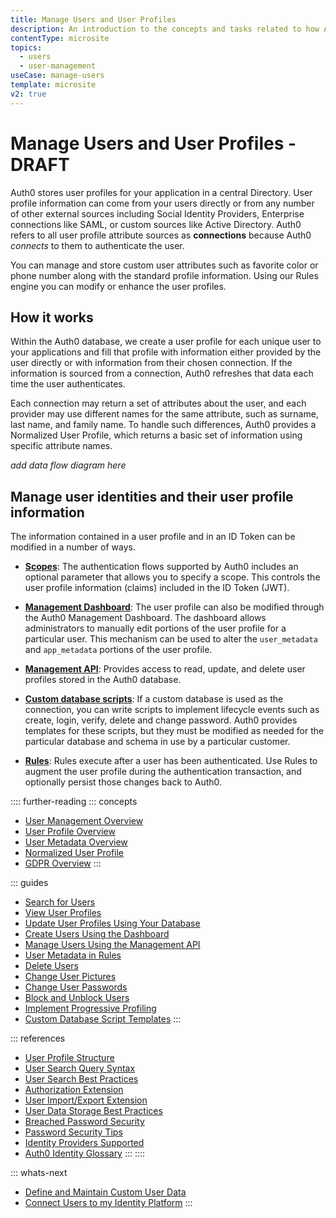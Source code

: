 ```yaml
---
title: Manage Users and User Profiles
description: An introduction to the concepts and tasks related to how Auth0 helps you manage your users and their profile information. 
contentType: microsite
topics:
  - users
  - user-management
useCase: manage-users
template: microsite
v2: true
---
```


# Manage Users and User Profiles - DRAFT

Auth0 stores user profiles for your application in a central Directory. User profile information can come from your users directly or from any number of other external sources including Social Identity Providers, Enterprise connections like SAML, or custom sources like Active Directory. Auth0 refers to all user profile attribute sources as **connections** because Auth0 *connects* to them to authenticate the user.

You can manage and store custom user attributes such as favorite color or phone number along with the standard profile information. Using our Rules engine you can modify or enhance the user profiles.  

## How it works

Within the Auth0 database, we create a user profile for each unique user to your applications and fill that profile with information either provided by the user directly or with information from their chosen connection. If the information is sourced from a connection, Auth0 refreshes that data each time the user authenticates.

Each connection may return a set of attributes about the user, and each provider may use different names for the same attribute, such as surname, last name, and family name. To handle such differences, Auth0 provides a Normalized User Profile, which returns a basic set of information using specific attribute names.

*add data flow diagram here*

## Manage user identities and their user profile information

The information contained in a user profile and in an ID Token can be modified in a number of ways.

* [**Scopes**](/scopes/current): The authentication flows supported by Auth0 includes an optional parameter that allows you to specify a scope. This controls the user profile information (claims) included in the ID Token (JWT). 

* [**Management Dashboard**](/users/guides/manage-users-using-the-dashboard): The user profile can also be modified through the Auth0 Management Dashboard. The dashboard allows administrators to manually edit portions of the user profile for a particular user. This mechanism can be used to alter the `user_metadata` and `app_metadata` portions of the user profile.

* [**Management API**](/users/guides/manage-users-using-the-management-api): Provides access to read, update, and delete user profiles stored in the Auth0 database.

* [**Custom database scripts**](/connections/database/custom-db/templates): If a custom database is used as the connection, you can write scripts to implement lifecycle events such as create, login, verify, delete and change password. Auth0 provides templates for these scripts, but they must be modified as needed for the particular database and schema in use by a particular customer.

* [**Rules**](/rules): Rules execute after a user has been authenticated.  Use Rules to augment the user profile during the authentication transaction, and optionally persist those changes back to Auth0. 

:::: further-reading
::: concepts
  * [User Management Overview](/users/concepts/overview-users)
  * [User Profile Overview](/users/concepts/overview-user-profile)
  * [User Metadata Overview](/users/concepts/overview-user-metadata)
  * [Normalized User Profile](/users/normalized/auth0)
  * [GDPR Overview](/compliance/overview-gdpr)
:::

::: guides
  * [Search for Users](/users/search/v3)
  * [View User Profiles](/users/guides/view-users)
  * [Update User Profiles Using Your Database](/users/guides/update-user-profiles-using-your-database)
  * [Create Users Using the Dashboard](/users/guides/create-users)
  * [Manage Users Using the Management API](/users/guides/manage-users-using-the-management-api)
  * [User Metadata in Rules](/rules/current/metadata-in-rules)
  * [Delete Users](/users/guides/delete-users)
  * [Change User Pictures](/users//guides/change-user-pictures)
  * [Change User Passwords](/connections/database/password-change)
  * [Block and Unblock Users](/users/guides/block-and-unblock-users)
  * [Implement Progressive Profiling](/users/guides/implement-progressive-profiling)
  * [Custom Database Script Templates](/connections/database/custom-db/templates)
:::

::: references
  * [User Profile Structure](/users/references/user-profile-structure)
  * [User Search Query Syntax](/users/search/v3/query-syntax)
  * [User Search Best Practices](/users/references/search-best-practices)
  * [Authorization Extension](/extensions/authorization-extension/v2)
  * [User Import/Export Extension](/extensions/user-import-export)
  * [User Data Storage Best Practices](/users/references/user-data-storage-best-practices)
  * [Breached Password Security](/anomaly-detection/breached-passwords)
  * [Password Security Tips](/anomaly-detection/password-security-tips)
  * [Identity Providers Supported](/identityproviders)
  * [Auth0 Identity Glossary](https://auth0.com/identity-glossary)
:::
::::

::: whats-next

* [Define and Maintain Custom User Data](/microsites/manage-my-users/define-maintain-custom-user-data)
* [Connect Users to my Identity Platform](/microsites/manage-my-users/connect-users-to-my-identity-platform)
:::